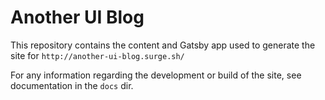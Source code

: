 # Another UI Blog

This repository contains the content and Gatsby app used to generate the site for `http://another-ui-blog.surge.sh/`

For any information regarding the development or build of the site, see documentation in the `docs` dir.
